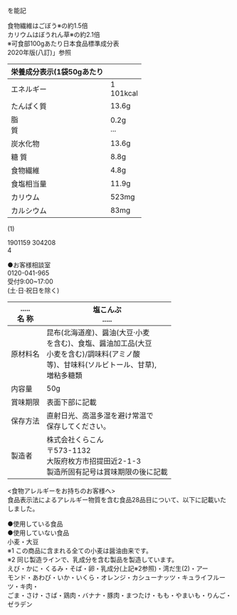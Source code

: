 を能記

食物繊維はごぼう※の約1\.5倍<br>カリウムはぼうれん草※の約2\.1倍<br>※可食部100gあたり日本食品標準成分表<br>2020年版\(八訂\)」参照

|栄養成分表示\(1袋50gあたり||
|-|-|
|エネルギー|1<br>101kcal|
|たんぱく質|13\.6g|
|脂<br>質|0\.2g<br>\.\.\.|
|炭水化物|13\.6g|
|糖 質|8\.8g|
|食物繊維|4\.8g|
|食塩相当量|11\.9g|
|カリウム|523mg|
|カルシウム|83mg|

\(1\)

1901159 304208<br>4

●お客様相談室<br>0120\-041\-965<br>受付9:00~17:00<br>\(土·日·祝日を除く\)

|\.\.\.\.\.<br>名 称|塩こんぶ<br>\.\.\.\.\.|
|-|-|
|原材料名|昆布\(北海道産\)、醤油\(大豆·小麦<br>を含む\)、食塩、醤油加工品\(大豆<br>小麦を含む\)/調味料\(アミノ酸<br>等\)、甘味料\(ソルビトール、甘草\),<br>増粘多糖類|
|内容量|50g|
|賞味期限|表面下部に記載|
|保存方法|直射日光、高温多湿を避け常温で<br>保存してください。|
|製造者|株式会社くらこん<br>〒573\-1132<br>大阪府枚方市招提田近2\-1\-3<br>製造所固有記号は賞味期限の後に記載|

<食物アレルギーをお持ちのお客様へ><br>食品表示法によるアレルギー物質を含む食品28品目について、以下に記載いたしました。

●使用している食品<br>●使用していない食品<br>小麦・大豆<br>※1 この商品に含まれる全ての小麦は醤油由来です。<br>※2 同じ製造ラインで、乳成分を含む製品を製造しています。<br>えび・かに・くるみ・そぱ・卵・乳成分\(上記※2参照\)・湾だ生\(2\)・アー<br>モンド・あわび・いか・いくら・オレンジ・カシューナッツ・キュライフルーツ・キ肉・<br>ごま・さけ・さば・鶏肉・バナナ・豚肉・まつたけ・もも・やまいも・りんご・ゼラデン
